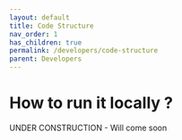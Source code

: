 ```yaml
---
layout: default
title: Code Structure
nav_order: 1
has_children: true
permalink: /developers/code-structure
parent: Developers
---
```


# How to run it locally ?

UNDER CONSTRUCTION - Will come soon